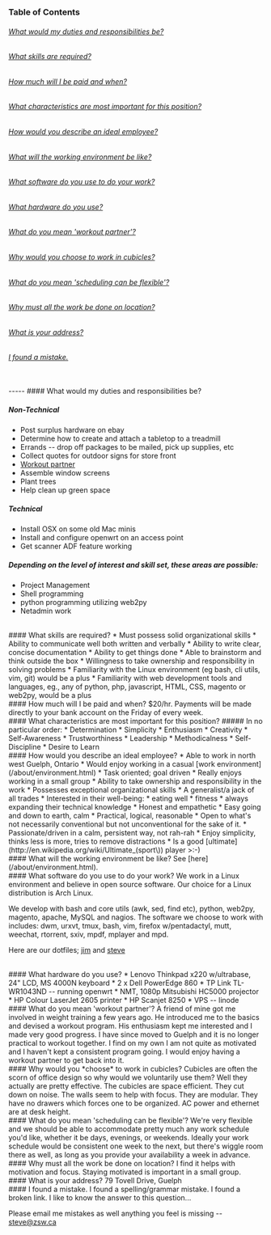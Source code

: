 ### Table of Contents
###### [What would my duties and responsibilities be?](#duties)  
###### [What skills are required?](#skills)  
###### [How much will I be paid and when?](#paid)  
###### [What characteristics are most important for this position?](#characteristics)  
###### [How would you describe an ideal employee?](#employee)  
###### [What will the working environment be like?](#environment)  
###### [What software do you use to do your work?](#software)  
###### [What hardware do you use?](#hardware)  
###### [What do you mean 'workout partner'?](#workout)  
###### [Why would you *choose* to work in cubicles?](#cubicles)  
###### [What do you mean 'scheduling can be flexible'?](#flexible)  
###### [Why must all the work be done on location?](#local)  
###### [What is your address?](#address)  
###### [I found a mistake.](#mistake)  
<br>
-----
#### What would my duties and responsibilities be?<a id="duties"></a>

##### Non-Technical
* Post surplus hardware on ebay
* Determine how to create and attach a tabletop to a treadmill
* Errands -- drop off packages to be mailed, pick up supplies, etc
* Collect quotes for outdoor signs for store front
* [Workout partner](#workout)
* Assemble window screens
* Plant trees
* Help clean up green space

##### Technical
* Install OSX on some old Mac minis
* Install and configure openwrt on an access point
* Get scanner ADF feature working

##### Depending on the level of interest and skill set, these areas are possible:
* Project Management
* Shell programming
* python programming utilizing web2py
* Netadmin work

<br>
#### What skills are required?<a id="skills"></a>
* Must possess solid organizational skills
* Ability to communicate well both written and verbally
* Ability to write clear, concise documentation
* Ability to get things done
* Able to brainstorm and think outside the box
* Willingness to take ownership and responsibility in solving problems
* Familiarity with the Linux environment (eg bash, cli utils, vim, git)
  would be a plus
* Familiarity with web development tools and languages, eg., any of 
  python, php, javascript, HTML, CSS, magento or web2py, would be a 
  plus

<br>
#### How much will I be paid and when?<a id="paid"></a>
$20/hr.  Payments will be made directly to your bank account on the
Friday of every week.

<br>
#### What characteristics are most important for this position?<a id="characteristics"></a>
##### In no particular order:
* Determination
* Simplicity
* Enthusiasm
* Creativity
* Self-Awareness
* Trustworthiness
* Leadership
* Methodicalness
* Self-Discipline
* Desire to Learn

<br>
#### How would you describe an ideal employee?<a id="employee"></a>
* Able to work in north west Guelph, Ontario
* Would enjoy working in a casual [work environment](/about/environment.html)
* Task oriented; goal driven
* Really enjoys working in a small group
* Ability to take ownership and responsibility in the work
* Possesses exceptional organizational skills
* A generalist/a jack of all trades
* Interested in their well-being:
    * eating well
    * fitness
    * always expanding their technical knowledge
* Honest and empathetic
* Easy going and down to earth, calm
* Practical, logical, reasonable
* Open to what's not necessarily conventional but not unconventional for
  the sake of it.
* Passionate/driven in a calm, persistent way, not rah-rah
* Enjoy simplicity, thinks less is more, tries to remove distractions
* Is a good [ultimate](http://en.wikipedia.org/wiki/Ultimate_(sport\))
  player  >:-)

<br>
#### What will the working environment be like?<a id="environment"></a>
See [here](/about/environment.html).

<br>
#### What software do you use to do your work?<a id="software"></a>
We work in a Linux environment and believe in open source software. Our
choice for a Linux distribution is Arch Linux.

We develop with bash and core utils (awk, sed, find etc), python,
web2py, magento, apache, MySQL and nagios. The software we choose to
work with includes: dwm, urxvt, tmux, bash, vim, firefox w/pentadactyl,
mutt, weechat, rtorrent, sxiv, mpdf, mplayer and mpd.

Here are our dotfiles; [jim](https://github.com/vyyvyyv/dotfiles) and
[steve](https://github.com/zsw/dotfiles)

<br>
#### What hardware do you use?<a id="hardware"></a>
* Lenovo Thinkpad x220 w/ultrabase, 24" LCD, MS 4000N keyboard
* 2 x Dell PowerEdge 860
* TP Link TL-WR1043ND -- running openwrt
* NMT, 1080p Mitsubishi HC5000 projector
* HP Colour LaserJet 2605 printer
* HP Scanjet 8250
* VPS -- linode

<br>
#### What do you mean 'workout partner'?<a id="workout"></a>
A friend of mine got me involved in weight training a few years ago. He
introduced me to the basics and devised a workout program. His
enthusiasm kept me interested and I made very good progress. I have
since moved to Guelph and it is no longer practical to workout together.
I find on my own I am not quite as motivated and I haven't kept a
consistent program going. I would enjoy having a workout partner to get
back into it.

<br>
#### Why would you *choose* to work in cubicles?<a id="cubicles"></a>
Cubicles are often the scorn of office design so why would we
voluntarily use them? Well they actually are pretty effective. The
cubicles are space efficient.  They cut down on noise.  The walls seem
to help with focus.  They are modular.  They have no drawers which
forces one to be organized.  AC power and ethernet are at desk height.

<br>
#### What do you mean 'scheduling can be flexible'?<a id="flexible"></a>
We're very flexible and we should be able to accommodate pretty much any work
schedule you'd like, whether it be days, evenings, or weekends. Ideally your
work schedule would be consistent one week to the next, but there's wiggle room
there as well, as long as you provide your availability a week in advance.

<br>
#### Why must all the work be done on location?<a id="local"></a>
I find it helps with motivation and focus.  Staying motivated is
important in a small group.

<br>
#### What is your address?<a id="address"></a>
79 Tovell Drive, Guelph

<br>
#### I found a mistake.<a id="mistake"></a>
I found a spelling/grammar mistake.
I found a broken link.
I like to know the answer to this question...

Please email me mistakes as well anything you feel is missing --
steve@zsw.ca
